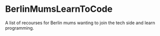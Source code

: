 # BerlinMumsLearnToCode
A list of recourses for Berlin mums wanting to join the tech side and learn programming.
